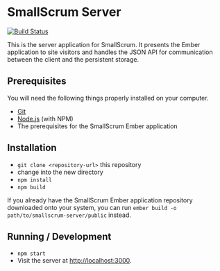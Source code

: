 # SmallScrum Server
[![Build Status](https://travis-ci.com/JoshTumath/smallscrum-server.svg?token=tp7LrsAJ5P39ZTw9qWtB&branch=master)](https://travis-ci.com/JoshTumath/smallscrum-server)

This is the server application for SmallScrum. It presents the Ember application
to site visitors and handles the JSON API for communication between the client
and the persistent storage.

## Prerequisites

You will need the following things properly installed on your computer.

* [Git](http://git-scm.com/)
* [Node.js](http://nodejs.org/) (with NPM)
* The prerequisites for the SmallScrum Ember application

## Installation

* `git clone <repository-url>` this repository
* change into the new directory
* `npm install`
* `npm build`

If you already have the SmallScrum Ember application repository downloaded onto
your system, you can run `ember build -o path/to/smallscrum-server/public`
instead.

## Running / Development

* `npm start`
* Visit the server at [http://localhost:3000](http://localhost:3000).
